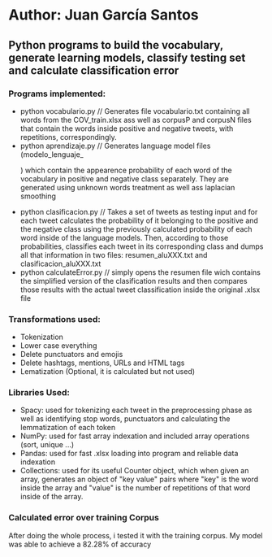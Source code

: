 # Author: Juan García Santos
## Python programs to build the vocabulary, generate learning models, classify testing set and calculate classification error
### Programs implemented: 
  - python vocabulario.py  // Generates file vocabulario.txt containing all words from the COV_train.xlsx ass well as corpusP and corpusN files that contain the words inside positive and negative tweets, with repetitions, correspondingly.
  - python aprendizaje.py // Generates language model files (modelo_lenguaje_<P o N>) which contain the appearence probability of each word of the vocabulary in positive and negative class separately. They are generated using unknown words treatment as well ass laplacian smoothing
  - python clasificacion.py // Takes a set of tweets as testing input and for each tweet calculates the probability of it belonging to the positive and the negative class using the previously calculated probability of each word inside of the language models. Then, according to those probabilities, classifies each tweet in its corresponding class and dumps all that information in two files: resumen_aluXXX.txt and clasificacion_aluXXX.txt
  - python calculateError.py // simply opens the resumen file wich contains the simplified version of the clasification results and then compares those results with the actual tweet classification inside the original .xlsx file
 
### Transformations used:
  - Tokenization
  - Lower case everything
  - Delete punctuators and emojis
  - Delete hashtags, mentions, URLs and HTML tags
  - Lematization (Optional, it is calculated but not used)

### Libraries Used:
  - Spacy: used for tokenizing each tweet in the preprocessing phase as well as identifying stop words, punctuators and calculating the lemmatization of each token
  - NumPy: used for fast array indexation and included array operations (sort, unique ...)
  - Pandas: used for fast .xlsx loading into program and reliable data indexation
  - Collections: used for its useful Counter object, which when given an array, generates an object of "key value" pairs where "key" is the word inside the array and "value" is the number of repetitions of that word inside of the array.

### Calculated error over training Corpus
After doing the whole process, i tested it with the training corpus. My model was able to achieve a 82.28% of accuracy
